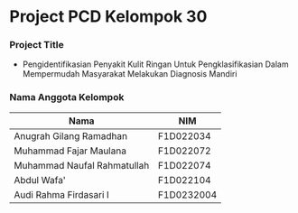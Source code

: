 # Project PCD Kelompok 30

### Project Title
- Pengidentifikasian Penyakit Kulit Ringan Untuk Pengklasifikasian Dalam Mempermudah Masyarakat Melakukan Diagnosis Mandiri

### Nama Anggota Kelompok


|              Nama           |     NIM     |
|-----------------------------|-------------|
| Anugrah Gilang Ramadhan     | F1D022034   |
| Muhammad Fajar Maulana      | F1D022072   | 
| Muhammad Naufal Rahmatullah | F1D022074   | 
| Abdul Wafa'                 | F1D022104   | 
| Audi Rahma Firdasari I      | F1D0232004  | 